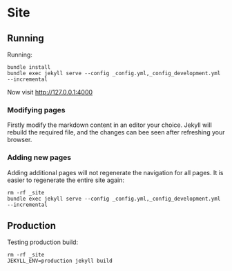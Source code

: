 # Site

## Running

Running:

```
bundle install
bundle exec jekyll serve --config _config.yml,_config_development.yml --incremental
```

Now visit http://127.0.0.1:4000

### Modifying pages

Firstly modify the markdown content in an editor your choice. Jekyll will rebuild the required file,
and the changes can bee seen after refreshing your browser.

### Adding new pages

Adding additional pages will not regenerate the navigation for all pages.
It is easier to regenerate the entire site again:

```
rm -rf _site
bundle exec jekyll serve --config _config.yml,_config_development.yml --incremental
```

## Production

Testing production build:
```
rm -rf _site
JEKYLL_ENV=production jekyll build
```
